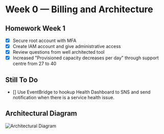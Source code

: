# Week 0 — Billing and Architecture

## Homework Week 1

- [x] Secure root account with MFA
- [x] Create IAM account and give administrative access
- [x] Review questions from well architected tool
- [x] Increased "Provisioned capacity decreases per day" through support centre from 27 to 40

## Still To Do

- [] Use EventBridge to hookup Health Dashboard to SNS and send notification when there is a service health issue.

## Architectural Diagram

![Architectural Diagram](https://user-images.githubusercontent.com/5746804/219857536-6d1114fb-5a56-456b-8bf6-bbc9ef29b2a3.PNG)
